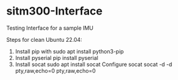 # sitm300-Interface
Testing Interface for a sample IMU


Steps for clean Ubuntu 22.04:

1. Install pip with
    sudo apt install python3-pip
2. Install pyserial
    pip install pyserial
3. Install socat
    sudo apt install socat
    Configure socat
        socat -d -d pty,raw,echo=0 pty,raw,echo=0